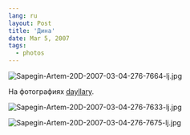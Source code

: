 ```yaml
---
lang: ru
layout: Post
title: 'Дина'
date: Mar 5, 2007
tags:
  - photos
---
```


![Sapegin-Artem-20D-2007-03-04-276-7664-lj.jpg](upload://Sapegin-Artem-20D-2007-03-04-276-7664-lj.jpg)

На фотографиях [dayllary](http://dayllary.livejournal.com/).

![Sapegin-Artem-20D-2007-03-04-276-7633-lj.jpg](upload://Sapegin-Artem-20D-2007-03-04-276-7633-lj.jpg)

![Sapegin-Artem-20D-2007-03-04-276-7675-lj.jpg](upload://Sapegin-Artem-20D-2007-03-04-276-7675-lj.jpg)
